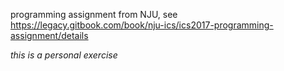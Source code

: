 programming assignment from NJU, see https://legacy.gitbook.com/book/nju-ics/ics2017-programming-assignment/details

*this is a personal exercise*
